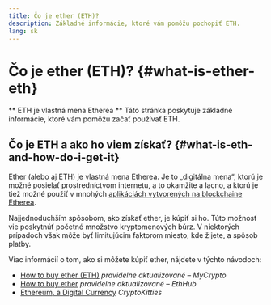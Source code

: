 ```yaml
---
title: Čo je ether (ETH)?
description: Základné informácie, ktoré vám pomôžu pochopiť ETH.
lang: sk
---
```


# Čo je ether (ETH)? {#what-is-ether-eth}

<div class="featured">

** ETH je vlastná mena Etherea ** Táto stránka poskytuje základné informácie, ktoré vám pomôžu začať používať ETH.

</div>

## Čo je ETH a ako ho viem získať? {#what-is-eth-and-how-do-i-get-it}

Ether (alebo aj ETH) je vlastná mena Etherea. Je to „digitálna mena“, ktorú je možné posielať prostredníctvom internetu, a to okamžite a lacno, a ktorú je tiež možné použiť v mnohých [aplikáciách vytvorených na blockchaine Etherea](/sk/dapps/).

Najjednoduchším spôsobom, ako získať ether, je kúpiť si ho. Túto možnosť vie poskytnúť početné množstvo kryptomenových búrz. V niektorých prípadoch však môže byť limitujúcim faktorom miesto, kde žijete, a spôsob platby.

Viac informácií o tom, ako si môžete kúpiť ether, nájdete v týchto návodoch:

- [How to buy ether (ETH)](https://support.mycrypto.com/how-to/getting-started/how-to-buy-ether-with-usd) _pravidelne aktualizované – MyCrypto_
- [How to buy ether](https://docs.ethhub.io/using-ethereum/how-to-buy-ether/) _pravidelne aktualizované – EthHub_
- [Ethereum, a Digital Currency](https://www.cryptokitties.co/faq#ethereum-a-digital-currency) _CryptoKitties_
